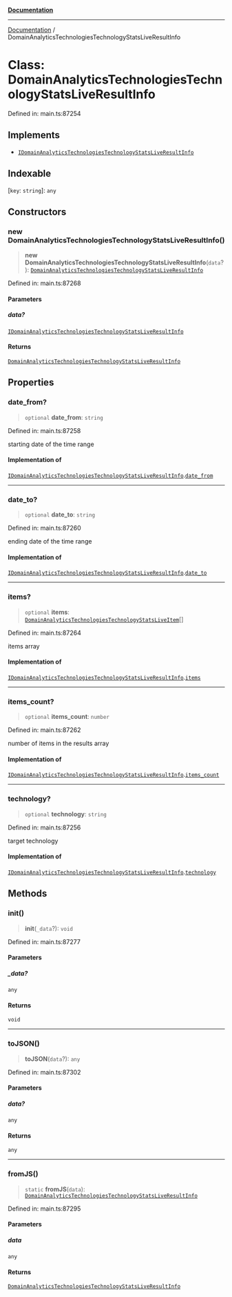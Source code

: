 [**Documentation**](../README.md)

***

[Documentation](../README.md) / DomainAnalyticsTechnologiesTechnologyStatsLiveResultInfo

# Class: DomainAnalyticsTechnologiesTechnologyStatsLiveResultInfo

Defined in: main.ts:87254

## Implements

- [`IDomainAnalyticsTechnologiesTechnologyStatsLiveResultInfo`](../interfaces/IDomainAnalyticsTechnologiesTechnologyStatsLiveResultInfo.md)

## Indexable

\[`key`: `string`\]: `any`

## Constructors

### new DomainAnalyticsTechnologiesTechnologyStatsLiveResultInfo()

> **new DomainAnalyticsTechnologiesTechnologyStatsLiveResultInfo**(`data`?): [`DomainAnalyticsTechnologiesTechnologyStatsLiveResultInfo`](DomainAnalyticsTechnologiesTechnologyStatsLiveResultInfo.md)

Defined in: main.ts:87268

#### Parameters

##### data?

[`IDomainAnalyticsTechnologiesTechnologyStatsLiveResultInfo`](../interfaces/IDomainAnalyticsTechnologiesTechnologyStatsLiveResultInfo.md)

#### Returns

[`DomainAnalyticsTechnologiesTechnologyStatsLiveResultInfo`](DomainAnalyticsTechnologiesTechnologyStatsLiveResultInfo.md)

## Properties

### date\_from?

> `optional` **date\_from**: `string`

Defined in: main.ts:87258

starting date of the time range

#### Implementation of

[`IDomainAnalyticsTechnologiesTechnologyStatsLiveResultInfo`](../interfaces/IDomainAnalyticsTechnologiesTechnologyStatsLiveResultInfo.md).[`date_from`](../interfaces/IDomainAnalyticsTechnologiesTechnologyStatsLiveResultInfo.md#date_from)

***

### date\_to?

> `optional` **date\_to**: `string`

Defined in: main.ts:87260

ending date of the time range

#### Implementation of

[`IDomainAnalyticsTechnologiesTechnologyStatsLiveResultInfo`](../interfaces/IDomainAnalyticsTechnologiesTechnologyStatsLiveResultInfo.md).[`date_to`](../interfaces/IDomainAnalyticsTechnologiesTechnologyStatsLiveResultInfo.md#date_to)

***

### items?

> `optional` **items**: [`DomainAnalyticsTechnologiesTechnologyStatsLiveItem`](DomainAnalyticsTechnologiesTechnologyStatsLiveItem.md)[]

Defined in: main.ts:87264

items array

#### Implementation of

[`IDomainAnalyticsTechnologiesTechnologyStatsLiveResultInfo`](../interfaces/IDomainAnalyticsTechnologiesTechnologyStatsLiveResultInfo.md).[`items`](../interfaces/IDomainAnalyticsTechnologiesTechnologyStatsLiveResultInfo.md#items)

***

### items\_count?

> `optional` **items\_count**: `number`

Defined in: main.ts:87262

number of items in the results array

#### Implementation of

[`IDomainAnalyticsTechnologiesTechnologyStatsLiveResultInfo`](../interfaces/IDomainAnalyticsTechnologiesTechnologyStatsLiveResultInfo.md).[`items_count`](../interfaces/IDomainAnalyticsTechnologiesTechnologyStatsLiveResultInfo.md#items_count)

***

### technology?

> `optional` **technology**: `string`

Defined in: main.ts:87256

target technology

#### Implementation of

[`IDomainAnalyticsTechnologiesTechnologyStatsLiveResultInfo`](../interfaces/IDomainAnalyticsTechnologiesTechnologyStatsLiveResultInfo.md).[`technology`](../interfaces/IDomainAnalyticsTechnologiesTechnologyStatsLiveResultInfo.md#technology)

## Methods

### init()

> **init**(`_data`?): `void`

Defined in: main.ts:87277

#### Parameters

##### \_data?

`any`

#### Returns

`void`

***

### toJSON()

> **toJSON**(`data`?): `any`

Defined in: main.ts:87302

#### Parameters

##### data?

`any`

#### Returns

`any`

***

### fromJS()

> `static` **fromJS**(`data`): [`DomainAnalyticsTechnologiesTechnologyStatsLiveResultInfo`](DomainAnalyticsTechnologiesTechnologyStatsLiveResultInfo.md)

Defined in: main.ts:87295

#### Parameters

##### data

`any`

#### Returns

[`DomainAnalyticsTechnologiesTechnologyStatsLiveResultInfo`](DomainAnalyticsTechnologiesTechnologyStatsLiveResultInfo.md)
